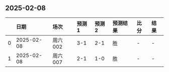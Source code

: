 

## 2025-02-08

|    | 日期       | 场次    | 预测1   | 预测2   | 预测结果   | 比分   | 结果   |
|---:|:-----------|:--------|:--------|:--------|:-----------|:-------|:-------|
|  0 | 2025-02-08 | 周六002 | 3-1     | 2-1     | 胜         | -      | -      |
|  1 | 2025-02-08 | 周六007 | 2-1     | 1-0     | 胜         | -      | -      |

